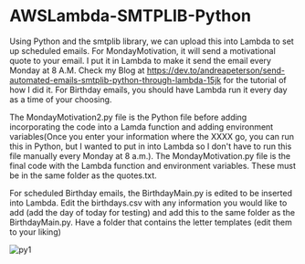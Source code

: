 # AWSLambda-SMTPLIB-Python
Using Python and the smtplib library, we can upload this into Lambda to set up scheduled emails. For MondayMotivation, it will send a motivational quote to your email. I put it in Lambda to make it send the email every Monday at 8 A.M. Check my Blog at https://dev.to/andreapeterson/send-automated-emails-smtplib-python-through-lambda-15jk for the tutorial of how I did it. For Birthday emails, you should have Lambda run it every day as a time of your choosing.

The MondayMotivation2.py file is the Python file before adding incorporating the code into a Lamda function and adding environment variables(Once you enter your information where the XXXX go, you can run this in Python, but I wanted to put in into Lambda so I don't have to run this file manually every Monday at 8 a.m.). The MondayMotivation.py file is the final code with the Lambda function and environment variables. These must be in the same folder as the quotes.txt.

For scheduled Birthday emails, the BirthdayMain.py is edited to be inserted into Lambda. Edit the birthdays.csv with any information you would like to add (add the day of today for testing) and add this to the same folder as the BirthdayMain.py. Have a folder that contains the letter templates (edit them to your liking)


![py1](https://github.com/andreapeterson/AWSLambda-SMTPLIB-Python/assets/134665743/fe47e23f-e9a9-4a33-9555-c1f22c894133)
